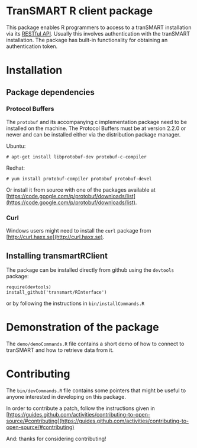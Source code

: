 # TranSMART R client package

This package enables R programmers to access to a tranSMART installation via its [RESTful API](https://github.com/thehyve/transmart-rest-api).
Usually this involves authentication with the tranSMART installation. The package has built-in
functionality for obtaining an authentication token.
# Installation

## Package dependencies

### Protocol Buffers

The `protobuf` and its accompanying c implementation package need to be installed on the machine.
The Protocol Buffers must be at version 2.2.0 or newer and can be installed either via the distribution
package manager.

Ubuntu:

    # apt-get install libprotobuf-dev protobuf-c-compiler

Redhat:

    # yum install protobuf-compiler protobuf protobuf-devel

Or install it from source with one of the packages available at [https://code.google.com/p/protobuf/downloads/list](https://code.google.com/p/protobuf/downloads/list).

### Curl

Windows users might need to install the `curl` package from [http://curl.haxx.se](http://curl.haxx.se).

## Installing transmartRClient

The package can be installed directly from github using the `devtools` package:

    require(devtools)
    install_github('transmart/RInterface')

or by following the instructions in `bin/installCommands.R`

# Demonstration of the package
The `demo/demoCommands.R` file contains a short demo of how to connect to tranSMART and how
to retrieve data from it.

# Contributing

The `bin/devCommands.R` file contains some pointers that might be useful to anyone interested
in developing on this package.

In order to contribute a patch, follow the instructions given in [https://guides.github.com/activities/contributing-to-open-source/#contributing](https://guides.github.com/activities/contributing-to-open-source/#contributing)

And: thanks for considering contributing!
